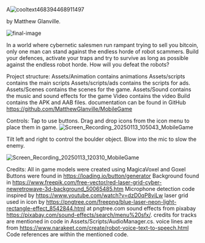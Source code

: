 A![cooltext468394468911497](https://github.com/user-attachments/assets/659efecc-d83a-4e3d-bc2f-abe62eafd13b)

by Matthew Glanville. 

![final-image](https://github.com/user-attachments/assets/78fb450f-50a1-4392-8d9f-a5b888cf5d37)


In a world where cybernetic salesmen run rampant trying to sell you bitcoin, only one man can stand against the endless horde of robot scammers. Build your defences, activate your traps and try to survive as long as possible against the endless robot horde. How will you defeat the robots?

Project structure: 
Assets/Animation contains animations
Assets/scripts contains the main scripts
Assets/scripts/ads contains the scripts for ads.
Assets/Scenes contains the scenes for the game. 
Assets/Sound contains the music and sound effects for the game
Video contains the video 
Build contains the APK and AAB files. 
documentation can be found in GitHub https://github.com/MatthewGlanville/MobileGame

Controls: 
Tap to use buttons. 
Drag and drop icons from the icon menu to place them in game.
![Screen_Recording_20250113_105043_MobileGame](https://github.com/user-attachments/assets/653d16ec-5f40-450a-94c6-150452d24d3c)

Tilt left and right to control the boulder object.
Blow into the mic to slow the enemy. 

![Screen_Recording_20250113_120310_MobileGame](https://github.com/user-attachments/assets/fe53083b-c9be-4b87-aa44-65efef2967cb)


Credits: 
All in game models were created using MagicaVoxel and Goxel
Buttons were found in https://loading.io/button/generator
Background found in https://www.freepik.com/free-vector/red-laser-grid-cyber-newretrowave-3d-background_50065485.htm
Microphone detection code inspired by https://www.youtube.com/watch?v=dzD0qP8viLw 
laser grid used in icon by https://pngtree.com/freepng/blue-laser-neon-light-rectangle-effect_8542844.html at pngtree.com
sound effects from pixabay https://pixabay.com/sound-effects/search/menu%20sfx/. credits for tracks are mentioned in code in Assets/Scripts/AudioManager.cs.
voice lines are from https://www.narakeet.com/create/robot-voice-text-to-speech.html
Code references are within the mentioned code. 
